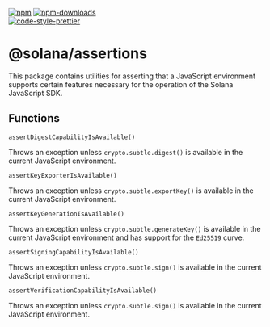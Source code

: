 [![npm][npm-image]][npm-url]
[![npm-downloads][npm-downloads-image]][npm-url]
<br />
[![code-style-prettier][code-style-prettier-image]][code-style-prettier-url]

[code-style-prettier-image]: https://img.shields.io/badge/code_style-prettier-ff69b4.svg?style=flat-square
[code-style-prettier-url]: https://github.com/prettier/prettier
[npm-downloads-image]: https://img.shields.io/npm/dm/@solana/assertions/rc.svg?style=flat
[npm-image]: https://img.shields.io/npm/v/@solana/assertions/rc.svg?style=flat
[npm-url]: https://www.npmjs.com/package/@solana/assertions/v/rc

# @solana/assertions

This package contains utilities for asserting that a JavaScript environment supports certain features necessary for the operation of the Solana JavaScript SDK.

## Functions

`assertDigestCapabilityIsAvailable()`

Throws an exception unless `crypto.subtle.digest()` is available in the current JavaScript environment.

`assertKeyExporterIsAvailable()`

Throws an exception unless `crypto.subtle.exportKey()` is available in the current JavaScript environment.

`assertKeyGenerationIsAvailable()`

Throws an exception unless `crypto.subtle.generateKey()` is available in the current JavaScript environment and has support for the `Ed25519` curve.

`assertSigningCapabilityIsAvailable()`

Throws an exception unless `crypto.subtle.sign()` is available in the current JavaScript environment.

`assertVerificationCapabilityIsAvailable()`

Throws an exception unless `crypto.subtle.sign()` is available in the current JavaScript environment.

